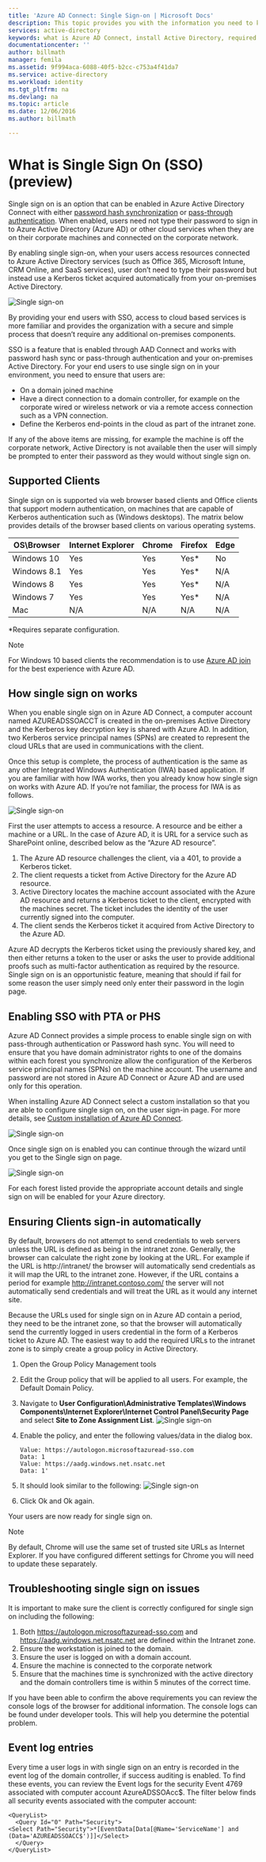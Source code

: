 ```yaml
---
title: 'Azure AD Connect: Single Sign-on | Microsoft Docs'
description: This topic provides you with the information you need to know about how single sign on from an on-premises Active Directory (AD) to cloud-based Azure Active Directory (Azure AD) and connected services.
services: active-directory
keywords: what is Azure AD Connect, install Active Directory, required components for Azure AD, SSO, Single Sign-on
documentationcenter: ''
author: billmath
manager: femila
ms.assetid: 9f994aca-6088-40f5-b2cc-c753a4f41da7
ms.service: active-directory
ms.workload: identity
ms.tgt_pltfrm: na
ms.devlang: na
ms.topic: article
ms.date: 12/06/2016
ms.author: billmath

---
```


# What is Single Sign On (SSO) (preview)
Single sign on is an option that can be enabled in Azure Active Directory Connect with either [password hash synchronization](active-directory/active-directory-aadconnectsync-implement-password-synchronization.md) or [pass-through authentication](active-directory-aadconnect-pass-through-authentication.md).  When enabled, users need not type their password to sign in to Azure Active Directory (Azure AD) or other cloud services when they are on their corporate machines and connected on the corporate network.  

By enabling single sign-on, when your users access resources connected to Azure Active Directory services (such as Office 365, Microsoft Intune, CRM Online, and SaaS services), user don’t need to type their password but instead use a Kerberos ticket acquired automatically from your on-premises Active Directory.

![Single sign-on](./media/active-directory-aadconnect-sso/sso1.png)

By providing your end users with SSO, access to cloud based services is more familiar and provides the organization with a secure and simple process that doesn’t require any additional on-premises components.

SSO is a feature that is enabled through AAD Connect and works with password hash sync or pass-through authentication and your on-premises Active Directory.  For your end users to use single sign on in your environment, you need to ensure that users are:


- On a domain joined machine
- Have a direct connection to a domain controller, for example on the corporate wired or wireless network or via a remote access connection such as a VPN connection.
- Define the Kerberos end-points in the cloud as part of the intranet zone.

If any of the above items are missing, for example the machine is off the corporate network, Active Directory is not available then the user will simply be prompted to enter their password as they would without single sign on.

## Supported Clients
Single sign on is supported via web browser based clients and Office clients that support modern authentication, on machines that are capable of Kerberos authentication such as (Windows desktops).  The matrix below provides details of the browser based clients on various operating systems.

| OS\Browser |Internet Explorer|Chrome|Firefox|Edge
| --- | --- |--- | --- |--- |
|Windows 10|Yes|Yes|Yes*|No
|Windows 8.1|Yes|Yes|Yes*|N/A
|Windows 8|Yes|Yes|Yes*|N/A
|Windows 7|Yes|Yes|Yes*|N/A
|Mac|N/A|N/A|N/A|N/A

*Requires separate configuration.

>[!NOTE]
>For Windows 10 based clients the recommendation is to use [Azure AD join](active-directory/active-directory-azureadjoin-overview.md) for the best experience with Azure AD. 

## How single sign on works

When you enable single sign on in Azure AD Connect, a computer account named AZUREADSSOACCT is created in the on-premises Active Directory and the Kerberos key decryption key is shared with Azure AD.  In addition, two Kerberos service principal names (SPNs) are created to represent the cloud URLs that are used in communications with the client.  

Once this setup is complete, the process of authentication is the same as any other Integrated Windows Authentication (IWA) based application.  If you are familiar with how IWA works, then you already know how single sign on works with Azure AD.  If you’re not familiar, the process for IWA is as follows.

![Single sign-on](./media/active-directory-aadconnect-sso/sso2.png)

First the user attempts to access a resource.  A resource and be either a machine or a URL.  In the case of Azure AD, it is URL for a service such as SharePoint online, described below as the “Azure AD resource”.

1.	The Azure AD resource challenges the client, via a 401, to provide a Kerberos ticket.
2.	The client requests a ticket from Active Directory for the Azure AD resource. 
3.	Active Directory locates the machine account associated with the Azure AD resource and returns a Kerberos ticket to the client, encrypted with the machines secret. The ticket includes the identity of the user currently signed into the computer.
4.	The client sends the Kerberos ticket it acquired from Active Directory to the Azure AD.

Azure AD decrypts the Kerberos ticket using the previously shared key, and then either returns a token to the user or asks the user to provide additional proofs such as multi-factor authentication as required by the resource.
Single sign on is an opportunistic feature, meaning that should if fail for some reason the user simply need only enter their password in the login page.

## Enabling SSO with PTA or PHS
Azure AD Connect provides a simple process to enable single sign on with pass-through authentication or Password hash sync.  You will need to ensure that you have domain administrator rights to one of the domains within each forest you synchronize allow the configuration of the Kerberos service principal names (SPNs) on the machine account.  The username and password are not stored in Azure AD Connect or Azure AD and are used only for this operation.

When installing Azure AD Connect select a custom installation so that you are able to configure single sign on, on the user sign-in page. For more details, see [Custom installation of Azure AD Connect](connect\active-directory-aadconnect-get-started-custom.md).

![Single sign-on](./media/active-directory-aadconnect-sso/sso3.png)

Once single sign on is enabled you can continue through the wizard until you get to the Single sign on page.

![Single sign-on](./media/active-directory-aadconnect-sso/sso4.png)

For each forest listed provide the appropriate account details and single sign on will be enabled for your Azure directory.

## Ensuring Clients sign-in automatically
By default, browsers do not attempt to send credentials to web servers unless the URL is defined as being in the intranet zone.  Generally, the browser can calculate the right zone by looking at the URL.  For example if the URL is http://intranet/ the browser will automatically send credentials as it will map the URL to the intranet zone.  However, if the URL contains a period for example http://intranet.contoso.com/ the server will not automatically send credentials and will treat the URL as it would any internet site.

Because the URLs used for single sign on in Azure AD contain a period, they need to be the intranet zone, so that the browser will automatically send the currently logged in users credential in the form of a Kerberos ticket to Azure AD.  The easiest way to add the required URLs to the intranet zone is to simply create a group policy in Active Directory.

1.	Open the Group Policy Management tools
2.	Edit the Group policy that will be applied to all users.  For example, the Default Domain Policy.
3.	Navigate to **User Configuration\Administrative Templates\Windows Components\Internet Explorer\Internet Control Panel\Security Page** and select **Site to Zone Assignment List**.
![Single sign-on](./media/active-directory-aadconnect-sso/sso6.png) </br>
4.	Enable the policy, and enter the following values/data in the dialog box.</br>
    	
		Value: https://autologon.microsoftazuread-sso.com
    	Data: 1
    	Value: https://aadg.windows.net.nsatc.net 
    	Data: 1'
5.	It should look similar to the following:
![Single sign-on](./media/active-directory-aadconnect-sso/sso7.png)

6.	Click Ok and Ok again.

Your users are now ready for single sign on.

>[!NOTE]
>By default, Chrome will use the same set of trusted site URLs as Internet Explorer.  If you have configured different settings for Chrome you will need to update these separately.

## Troubleshooting single sign on issues
It is important to make sure the client is correctly configured for single sign on including the following:

1.	Both https://autologon.microsoftazuread-sso.com and https://aadg.windows.net.nsatc.net are defined within the Intranet zone.  
2.	Ensure the workstation is joined to the domain.
3.	Ensure the user is logged on with a domain account.
4.	Ensure the machine is connected to the corporate network
5.	Ensure that the machines time is synchronized with the active directory and the domain controllers time is within 5 minutes of the correct time.

If you have been able to confirm the above requirements you can review the console logs of the browser for additional information.  The console logs can be found under developer tools.  This will help you determine the potential problem.

## Event log entries
Every time a user logs in with single sign on an entry is recorded in the event log of the domain controller, if success auditing is enabled.  To find these events, you can review the Event logs for the security Event 4769 associated with computer account AzureADSSOAcc$.  The filter below finds all security events associated with the computer account:

	<QueryList>
	  <Query Id="0" Path="Security">
	<Select Path="Security">*[EventData[Data[@Name='ServiceName'] and (Data='AZUREADSSOACC$')]]</Select>
	  </Query>
	</QueryList>



